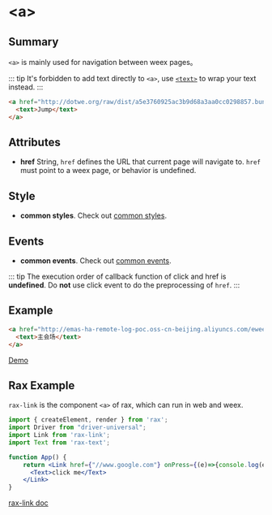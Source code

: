# &lt;a&gt;

## Summary

`<a>` is mainly used for navigation between weex pages。

::: tip
It's forbidden to add text directly to `<a>`, use [`<text>`](./text.html) to wrap your text instead.
:::

```Html
<a href="http://dotwe.org/raw/dist/a5e3760925ac3b9d68a3aa0cc0298857.bundle.wx">
  <text>Jump</text>
</a>
```

## Attributes

* **href** String, `href` defines the URL that current page will navigate to. `href` must point to a weex page, or behavior is undefined.

## Style

* **common styles**. Check out [common styles](../styles/common-styles.html).

## Events

* **common events**. Check out [common events](../events/common-events.html).

::: tip
The execution order of callback function of click and href is **undefined**. Do **not** use click event to do the preprocessing of `href`.
:::

## Example

```Html
<a href="http://emas-ha-remote-log-poc.oss-cn-beijing.aliyuncs.com/eweex/app/biz-docs-com-mod/upload/271ccdca-db41-423d-981c-c7c6751ba479/show_1.js">
  <text>主会场</text>
</a> 
```

[Demo](http://dotwe.org/vue/3b789771e48be92a70bd682f084b84b5)

## Rax Example

`rax-link` is the component `<a>` of rax, which can run in web and weex.

```jsx
import { createElement, render } from 'rax';
import Driver from "driver-universal";
import Link from 'rax-link';
import Text from 'rax-text';

function App() {
	return <Link href={"//www.google.com"} onPress={(e)=>{console.log(e)}}>
	  <Text>click me</Text>
	</Link>
}
```

[rax-link doc](https://rax.js.org/docs/components/link)

